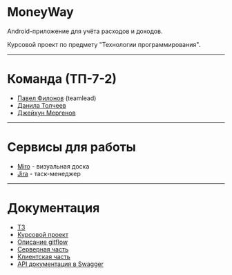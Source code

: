 # MoneyWay
Android-приложение для учёта расходов и доходов.

Курсовой проект по предмету "Технологии программирования".

<hr>

# Команда (ТП-7-2)
<ul>
  <li><a href="https://vk.com/p.filonov10" target="_blank">Павел Филонов</a> (teamlead)</li>
  <li><a href="https://vk.com/yakmush" target="_blank">Данила Толчеев</a></li>
  <li><a href="https://vk.com/mergenov98" target="_blank">Джейхун Мергенов</a></li>
</ul>

<hr>

# Сервисы для работы
<ul>
  <li><a href="https://miro.com/app/board/uXjVOI9Iq6A=/?invite_link_id=953018054133" target="_blank">Miro</a> - визуальная доска</li>
  <li><a href="https://money-way.atlassian.net/jira/software/projects/MW/boards/1" target="_blank">Jira</a> - таск-менеджер</li>
</ul>

<hr>

# Документация
<ul>
  <li><a href="https://github.com/PavelFilonov/moneyway/blob/main/docs/ТЗ.pdf" target="_blank">ТЗ</a></li>
  <li><a href="https://github.com/PavelFilonov/moneyway/blob/main/docs/Курсовой%20проект.pdf" target="_blank">Курсовой проект</a></li>
  <li><a href="https://github.com/PavelFilonov/moneyway/blob/main/docs/Gitflow.pdf" target="_blank">Описание gitflow</a></li>
  <li><a href="https://github.com/PavelFilonov/MoneyWayAPI" target="_blank">Серверная часть</a></li>
  <li><a href="https://github.com/PavelFilonov/MoneyWayApp" target="_blank">Клиентская часть</a></li>
  <li><a href="https://app.swaggerhub.com/apis/PavelFilonov/money-way_api_documentation/V1" target="_blank">API документация в Swagger</a></li>
</ul>
